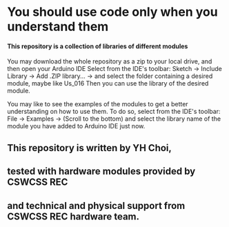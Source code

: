 # You should use code only when you understand them

#### This repository is a collection of libraries of different modules

You may download the whole repository as a zip to your local drive, and then open your Arduino IDE
Select from the IDE's toolbar: Sketch -> Include Library -> Add .ZIP library... -> and select the folder containing a desired module, maybe like Us_016
Then you can use the library of the desired module.

You may like to see the examples of the modules to get a better understanding on how to use them.
To do so, select from the IDE's toolbar: File -> Examples -> (Scroll to the bottom) and select the library name of the module you have added to Arduino IDE just now.

## This repository is written by YH Choi,
## tested with hardware modules provided by CSWCSS REC
## and technical and physical support from CSWCSS REC hardware team.
